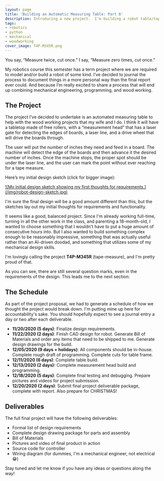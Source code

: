 ```yaml
---
layout: page
title: 'Building an Automatic Measuring Table: Part 0'
description: Introducing a new project.  I'm building a robot table/tape measure!
tags:
- robotics
- python
- mechanical
- woodworking
cover_image: T4P-M345R.png
---
```


You say, “Measure twice, cut once.”  I say, “Measure zero times, cut once.”

My robotics course this semester has a term project where we are required to model and/or build a robot of some kind. I’ve decided to journal the process to document things in a more personal way than the final report ever could. And because I’m really excited to share a process that will end up combining mechanical engineering, programming, and wood working.

## The Project

The project I’ve decided to undertake is an automated measuring table to help with the wood working projects that my wife and I do. I think it will have a tabletop made of free rollers, with a “measurement head” that has a laser gate for detecting the edges of boards, a laser line, and a drive wheel that will drive the boards through. 

The user will put the number of inches they need and feed in a board. The machine will detect the edge of the boards and then advance it the desired number of inches. Once the machine stops, the proper spot should be under the laser line, and the user can mark the point without ever reaching for a tape measure. 

Here’s my initial design sketch (click for bigger image):

<a href="/img/robot-design-sketch.png">
![My initial design sketch showing my first thoughts for requirements.](/img/robot-design-sketch.jpg)
</a>

I'm sure the final design will be a good amount different than this, but the sketches lay out my initial thoughts for requirements and functionality.

It seems like a good, balanced project.  Since I'm already working full-time, turning in all the other work in the class, and parenting a 18-month-old, I wanted to choose something that I wouldn't have to put a huge amount of consecutive hours into.  But I also wanted to build something complex enough to be reasonably impressive, something that was actually useful rather than an  AI-driven doodad, and something that utilizes some of my mechanical design skills.

I'm lovingly calling the project **T4P-M345R** (tape-measure), and I'm pretty proud of that.

As you can see, there are still several question marks, even in the requirements of the design.  This leads me to the next section:

## The Schedule

As part of the project proposal, we had to generate a schedule of how we thought the project would break down.  I'm putting mine up here for accountability's sake.  You should hopefully expect to see a journal entry a day or two after each deliverable.

- **11/20/2020 (5 days)**: Finalize design requirements.
- **11/22/2020 (2 days)**: Finish CAD design for robot.  Generate Bill of Materials and order any items that need to be shipped to me.  Generate design drawings for the build.
- **12/05/2020 (9 days + holidays)**: All components should be in-house.  Complete rough draft of programming.  Complete cuts for table frame.
- **12/11/2020 (6 days)**: Complete table build.
- **12/13/2020 (2 days):** Complete measurement head build and programming.
- **12/18/2020 (5 days)**: Complete final testing and debugging.  Prepare pictures and videos for project submission.
- **12/20/2020 (2 days)**: Submit final project deliverable package, complete with report.  Also prepare for CHRISTMAS!

## Deliverables

The full final project will have the following deliverables:

- Formal list of design requirements
- Complete design drawing package for parts and assembly
- Bill of Materials
- Pictures and video of final product in action
- Source code for controller
- Wiring diagram (for dummies, I'm a mechanical engineer, not electrical 😁)

Stay tuned and let me know if you have any ideas or questions along the way!